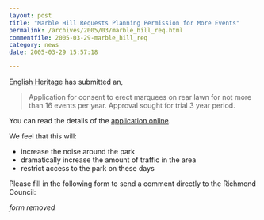 ```yaml
---
layout: post
title: "Marble Hill Requests Planning Permission for More Events"
permalink: /archives/2005/03/marble_hill_req.html
commentfile: 2005-03-29-marble_hill_req
category: news
date: 2005-03-29 15:57:18

---
```


[English Heritage](http://www.english-heritage.org.uk) has submitted an,

> Application for consent to erect marquees on rear lawn for not more than 16 events per year. Approval sought for trial 3 year period.

You can read the details of the [application online](http://www.ukplanning.com/richmond/showCaseFile.do?councilName=London+Borough+of+Richmond+upon+Thames&appNumber=04%2F0979%2FFUL).

We feel that this will:

-   increase the noise around the park
-   dramatically increase the amount of traffic in the area
-   restrict access to the park on these days

Please fill in the following form to send a comment directly to the Richmond Council:

*form removed*
